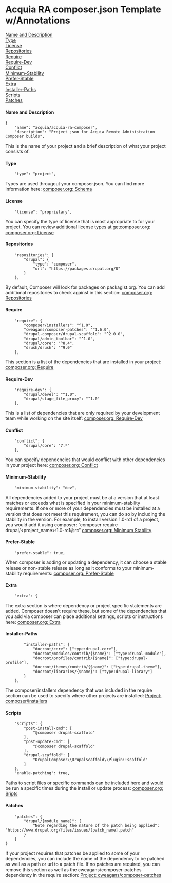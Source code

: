 # Acquia RA composer.json Template w/Annotations
[Name and Description](#name-and-description)  
[Type](#type)  
[License](#license)  
[Repositories](#repositories)  
[Require](#require)  
[Require-Dev](#require-dev)  
[Conflict](#conflict)  
[Minimum-Stability](#minimum-stability)  
[Prefer-Stable](#prefer-stable)  
[Extra](#extra)  
[Installer-Paths](#installer-paths)  
[Scripts](#scripts)  
[Patches](#patches)  
#### Name and Description
```
{
    "name": "acquia/acquia-ra-composer",
    "description": "Project json for Acquia Remote Administration Composer builds",
```
This is the name of your project and a brief description of what your project consists of.
#### Type
```
    "type": "project",
```
Types are used througout your composer.json. You can find more information here:
[composer.org: Schema](https://getcomposer.org/doc/04-schema.md#type)
#### License
```
    "license": "proprietary",
```
You can specify the type of license that is most appropriate to for your project. You can review additional license types at  getcomposer.org:
[composer.org: License](https://getcomposer.org/doc/04-schema.md#license)
#### Repositories
```
    "repositories": {
        "drupal": {
            "type": "composer",
            "url": "https://packages.drupal.org/8"
        }
    },
```
By default, Composer will look for packages on packagist.org. You can add additional repositories to check against in this section:
[composer.org: Repositories](https://getcomposer.org/doc/04-schema.md#repositories)
#### Require
```
    "require": {
        "composer/installers": "^1.0",
        "cweagans/composer-patches": "^1.6.0",
        "drupal-composer/drupal-scaffold": "^2.0.0",
        "drupal/admin_toolbar": "^1.0",
        "drupal/core": "^8.4",
        "drush/drush": "^9.0"
    },
```
This section is a list of the dependencies that are installed in your project:
[composer.org: Require](https://getcomposer.org/doc/04-schema.md#require)
#### Require-Dev
```
    "require-dev": {
        "drupal/devel": "^1.0",
        "drupal/stage_file_proxy": "^1.0"
    },
```
This is a list of dependencies that are only required by your development team while working on the site itself:
[composer.org: Require-Dev](https://getcomposer.org/doc/04-schema.md#require-dev)
#### Conflict
```
    "conflict": {
        "drupal/core": "7.*"
    },
```
You can specify dependencies that would conflict with other dependencies in your project here:
[composer.org: Conflict](https://getcomposer.org/doc/04-schema.md#conflict)
#### Minimum-Stability
```
    "minimum-stability": "dev",
```
All dependencies added to your project must be at a version that at least matches or exceeds what is specified in your minimum-stability requirements. If one or more of your dependencies must be installed at a version that does not meet this requirement, you can do so by including the stability in the version. For example, to install version 1.0-rc1 of a project, you would add it using composer:
“composer require drupal/<project_name>:1.0-rc1@rc”
[composer.org: Minimum Stability](https://getcomposer.org/doc/04-schema.md#minimum-stability)
#### Prefer-Stable
```
    "prefer-stable": true,
```
When composer is adding or updating a dependency, it can choose a stable release or non-stable release as long as it conforms to your minimum-stability requirements:
[composer.org: Prefer-Stable](https://getcomposer.org/doc/04-schema.md#prefer-stable)
#### Extra
```
    "extra": {
```
The extra section is where dependency or project specific statements are added. Composer doesn't require these, but some of the dependencies that you add via composer can place additional settings, scripts or instructions here:
[composer.org: Extra](https://getcomposer.org/doc/04-schema.md#extra)
#### Installer-Paths
```
        "installer-paths": {
            "docroot/core": ["type:drupal-core"],
            "docroot/modules/contrib/{$name}": ["type:drupal-module"],
            "docroot/profiles/contrib/{$name}": ["type:drupal-profile"],
            "docroot/themes/contrib/{$name}": ["type:drupal-theme"],
            "docroot/libraries/{$name}": ["type:drupal-library"]
        }
    },
```
The composer/installers dependency that was included in the require section can be used to specify where other projects are installed:
[Project: composer/installers](https://github.com/composer/installers)
#### Scripts
```
    "scripts": {
        "post-install-cmd": [
            "@composer drupal-scaffold"
        ],
        "post-update-cmd": [
            "@composer drupal-scaffold"
        ],
        "drupal-scaffold": [
            "DrupalComposer\\DrupalScaffold\\Plugin::scaffold"
        ]
    },
    "enable-patching": true,
```
Paths to script files or specific commands can be included here and would be run a specific times during the install or update process:
[composer.org: Sripts](https://getcomposer.org/doc/04-schema.md#scripts)
#### Patches
```
    "patches": {
		"drupal/[module_name]": {
			"Note regarding the nature of the patch being applied": "https://www.drupal.org/files/issues/[patch_name].patch"     
		}
	}
}
```
If your project requires that patches be applied to some of your dependencies, you can include the name of the dependency to be patched as well as a path or url to a patch file. If no patches are required, you can remove this section as well as the cweagans/composer-patches dependency in the require section:
[Project: cweagans/composer-patches](https://github.com/cweagans/composer-patches)
